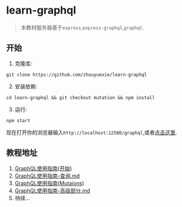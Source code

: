 # learn-graphql

> 本教材服务器基于`express`,`express-graphql`,`graphql`.

## 开始

1. 克隆库:

```shell
git clone https://github.com/zhouyuexie/learn-graphql
```

2. 安装依赖:

```shell
cd learn-graphql && git checkout mutation && npm install
```

3. 运行:

```shell
npm start
```

现在打开你的浏览器输入`http://localhost:12580/graphql`,或者[点击这里](http://localhost:12580/graphql).

## 教程地址

1. [GraphQL使用指南(开始)](https://github.com/zhouyuexie/learn-graphql/blob/master/GraphQL%E4%BD%BF%E7%94%A8%E6%8C%87%E5%8D%97-%E5%BC%80%E5%A7%8B.md)
2. [GraphQL使用指南-查询.md	](https://github.com/zhouyuexie/learn-graphql/blob/master/GraphQL%E4%BD%BF%E7%94%A8%E6%8C%87%E5%8D%97-%E6%9F%A5%E8%AF%A2.md)
3. [GraphQL使用指南(Mutaions)](https://github.com/zhouyuexie/learn-graphql/blob/master/GraphQL%E4%BD%BF%E7%94%A8%E6%8C%87%E5%8D%97-%E4%BF%AE%E6%94%B9.md)
4. [GraphQL使用指南-高级部分.md	](https://github.com/zhouyuexie/learn-graphql/blob/master/GraphQL%E4%BD%BF%E7%94%A8%E6%8C%87%E5%8D%97-%E9%AB%98%E7%BA%A7%E9%83%A8%E5%88%86.md)
5. 待续...